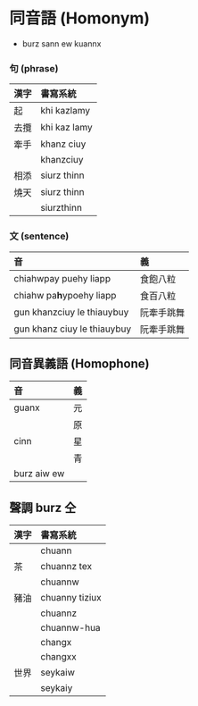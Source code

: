# 同音語 (Homonym)

* burz sann ew kuannx

### 句 (phrase)

| 漢字 | 書寫系統 |
| :--- | :--- |
| 起 | khi kazlamy |
| 去攬 | khi kaz lamy |
| 牽手 | khanz ciuy |
|| khanzciuy |
| 相添 | siurz thinn |
| 燒天 | siurz thinn |
|| siurzthinn |

### 文 (sentence)

| 音 | 義 |
| :--- | :--- |
| chiahwpay puehy liapp | 食飽八粒 |
| chiahw pa**h**ypoehy liapp | 食百八粒 |
| gun khanzciuy le thiauybuy | 阮牽手跳舞 |
| gun khanz ciuy le thiauybuy | 阮牽手跳舞 |

## 同音異義語 (Homophone)

| 音 | 義 |
| :--- | :--- |
| guanx | 元 |
| | 原 |
| cinn | 星 |
|| 青 |
| burz aiw ew ||

## 聲調 burz 仝

| 漢字 | 書寫系統 |
| :--- | :--- |
|| chuann |
| 茶 | chuannz tex |
|| chuannw |
| 豬油 | chuanny tiziux |
|| chuannz |
|| chuannw-hua |
|| changx |
|| changxx |
| 世界 | seykaiw |
|| seykaiy |
